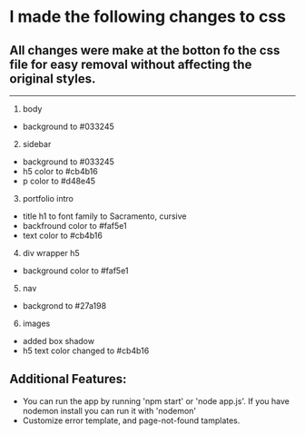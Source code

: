 # I made the following changes to css
## All changes were make at the botton fo the css file for easy removal without affecting the original styles.
-------------------------------------------------------------------------------------------------------------
1. body
  - background to #033245
2. sidebar 
  - background to #033245
  - h5 color to #cb4b16
  - p color to #d48e45
3. portfolio intro
  - title h1 to font family to Sacramento, cursive
  - backfround color to #faf5e1
  - text color to #cb4b16
4. div wrapper h5 
  - background color to #faf5e1 
5. nav 
  - backgrond to #27a198
6. images
  - added box shadow 
  - h5 text color changed to #cb4b16

##  Additional Features:
* You can run the app by running 'npm start' or 'node app.js'. If you have nodemon install you can run it with 'nodemon'
* Customize error template, and page-not-found tamplates. 




